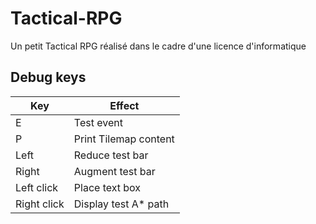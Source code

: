 # Tactical-RPG
 Un petit Tactical RPG réalisé dans le cadre d'une licence d'informatique

## Debug keys
Key | Effect
----|----
E | Test event
P | Print Tilemap content
Left | Reduce test bar
Right | Augment test bar
Left click | Place text box
Right click | Display test A* path
